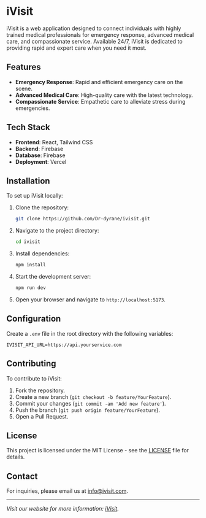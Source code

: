 # iVisit

iVisit is a web application designed to connect individuals with highly trained medical professionals for emergency response, advanced medical care, and compassionate service. Available 24/7, iVisit is dedicated to providing rapid and expert care when you need it most.

## Features

- **Emergency Response**: Rapid and efficient emergency care on the scene.
- **Advanced Medical Care**: High-quality care with the latest technology.
- **Compassionate Service**: Empathetic care to alleviate stress during emergencies.

## Tech Stack

- **Frontend**: React, Tailwind CSS
- **Backend**: Firebase
- **Database**: Firebase
- **Deployment**: Vercel

## Installation

To set up iVisit locally:

1. Clone the repository:
    ```bash
    git clone https://github.com/Dr-dyrane/ivisit.git
    ```

2. Navigate to the project directory:
    ```bash
    cd ivisit
    ```

3. Install dependencies:
    ```bash
    npm install
    ```

4. Start the development server:
    ```bash
    npm run dev
    ```

5. Open your browser and navigate to `http://localhost:5173`.

## Configuration

Create a `.env` file in the root directory with the following variables:
```env
IVISIT_API_URL=https://api.yourservice.com
```

## Contributing

To contribute to iVisit:

1. Fork the repository.
2. Create a new branch (`git checkout -b feature/YourFeature`).
3. Commit your changes (`git commit -am 'Add new feature'`).
4. Push the branch (`git push origin feature/YourFeature`).
5. Open a Pull Request.

## License

This project is licensed under the MIT License - see the [LICENSE](LICENSE) file for details.

## Contact

For inquiries, please email us at [info@ivisit.com](mailto:info@ivisit.com).

---

*Visit our website for more information: [iVisit](http://ivisit.vercel.app).*
```